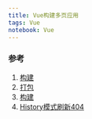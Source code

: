 ```yaml
---
title: Vue构建多页应用
tags: Vue
notebook: Vue
---
```


### 参考

1. [构建](https://blog.csdn.net/qq_41694291/article/details/106662264)
2. [打包](https://blog.csdn.net/qq_41694291/article/details/106662123)
3. [构建](https://my.oschina.net/lllomh/blog/4817395)
4. [History模式刷新404](https://router.vuejs.org/zh/guide/essentials/history-mode.html#%E5%90%8E%E7%AB%AF%E9%85%8D%E7%BD%AE%E4%BE%8B%E5%AD%90)
